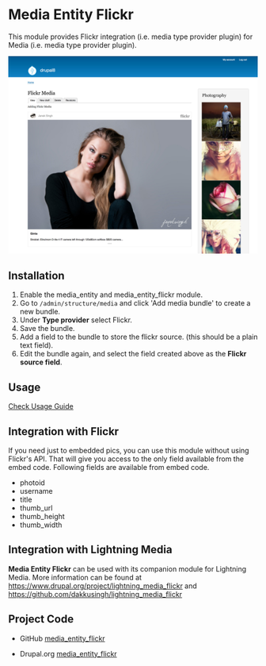 # Media Entity Flickr
This module provides Flickr integration (i.e. media type
provider plugin) for Media (i.e. media type provider plugin).

![media-entity-flickr](_documentation/images/4-flickr-media.jpg)

## Installation
1. Enable the media_entity and media_entity_flickr module.
2. Go to `/admin/structure/media` and click 'Add media bundle' to create a new bundle.
3. Under **Type provider** select Flickr.
4. Save the bundle.
5. Add a field to the bundle to store the flickr source. (this should be a plain text field).
6. Edit the bundle again, and select the field created above as the **Flickr source field**.

## Usage
[Check Usage Guide](_documentation/USAGE.md)

## Integration with Flickr
If you need just to embedded pics, you can use this module without using Flickr's API. That will give you access to the only field available from the embed code. Following fields are available from embed code.

* photoid
* username
* title
* thumb_url
* thumb_height
* thumb_width

## Integration with Lightning Media
**Media Entity Flickr** can be used with its companion module for Lightning Media. More information can be found at https://www.drupal.org/project/lightning_media_flickr and https://github.com/dakkusingh/lightning_media_flickr

## Project Code

* GitHub
[media_entity_flickr](https://github.com/dakkusingh/media_entity_flickr)

* Drupal.org
[media_entity_flickr](https://www.drupal.org/project/media_entity_flickr)
